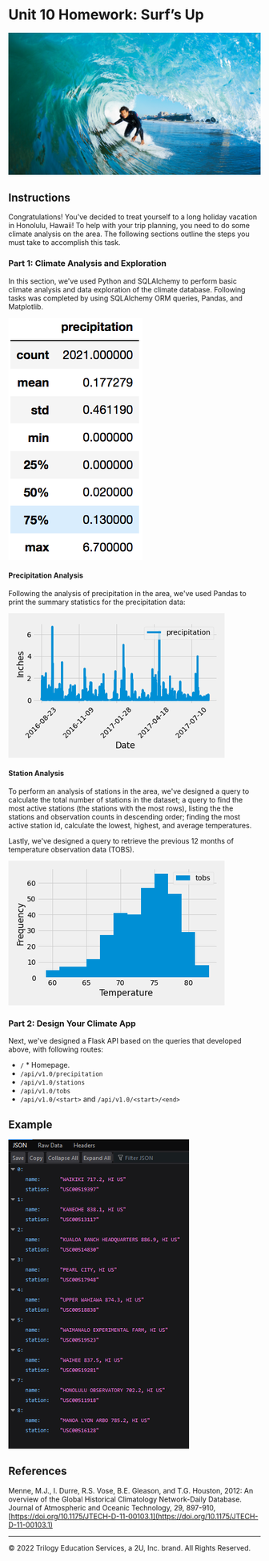 # Unit 10 Homework: Surf’s Up

![surfs-up.png](Images/surfs-up.png)

## Instructions

Congratulations! You've decided to treat yourself to a long holiday vacation in Honolulu, Hawaii! To help with your trip planning, you need to do some climate analysis on the area. The following sections outline the steps you must take to accomplish this task.

### Part 1: Climate Analysis and Exploration

In this section, we've used Python and SQLAlchemy to perform basic climate analysis and data exploration of the climate database. Following tasks was completed by using SQLAlchemy ORM queries, Pandas, and Matplotlib.

![describe.png](Images/describe.png)

#### Precipitation Analysis

Following the analysis of precipitation in the area, we've used Pandas to print the summary statistics for the precipitation data:

  ![precipitation](Images/precipitation.png)
  
  #### Station Analysis

To perform an analysis of stations in the area, we've designed a query to calculate the total number of stations in the dataset; a query to find the most active stations (the stations with the most rows), listing the the stations and observation counts in descending order; finding the most active station id, calculate the lowest, highest, and average temperatures.

Lastly, we've designed a query to retrieve the previous 12 months of temperature observation data (TOBS).

![station_measurement](Images/station_measurement.png)


### Part 2: Design Your Climate App

Next, we've designed a Flask API based on the queries that developed above, with following routes: 
* `/`    * Homepage.
* `/api/v1.0/precipitation`
* `/api/v1.0/stations`
* `/api/v1.0/tobs`
* `/api/v1.0/<start>` and `/api/v1.0/<start>/<end>`

## Example 

![app](Images/App_stations.png)


## References

Menne, M.J., I. Durre, R.S. Vose, B.E. Gleason, and T.G. Houston, 2012: An overview of the Global Historical Climatology Network-Daily Database. Journal of Atmospheric and Oceanic Technology, 29, 897-910, [https://doi.org/10.1175/JTECH-D-11-00103.1](https://doi.org/10.1175/JTECH-D-11-00103.1)

- - -

© 2022 Trilogy Education Services, a 2U, Inc. brand. All Rights Reserved.
